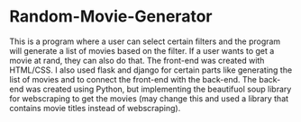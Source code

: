 # Random-Movie-Generator
This is a program where a user can select certain filters and the program will generate a list of movies based on the filter. If a user wants to get a movie at rand, they can also do that. The front-end was created with HTML/CSS. I also used flask and django for certain parts like generating the list of movies and to connect the front-end with the back-end. The back-end was created using Python, but implementing the beautifuol soup library for webscraping to get the movies (may change this and used a library that contains movie titles instead of webscraping).
